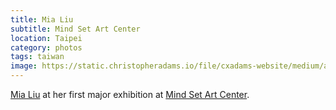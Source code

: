 ```yaml
---
title: Mia Liu
subtitle: Mind Set Art Center
location: Taipei
category: photos
tags: taiwan
image: https://static.christopheradams.io/file/cxadams-website/medium/albums/2019/20190720-1806_Taipei_MindSet/20190720-1806_Taipei_MindSet_L1005626-0.jpg
---
```


[Mia Liu] at her first major exhibition at [Mind Set Art Center].

[Mia Liu]: https://mialiustudio.com/
[Mind Set Art Center]: http://www.art-msac.com/
